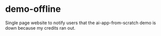 # demo-offline
Single page website to notify users that the ai-app-from-scratch demo is down because my credits ran out.

